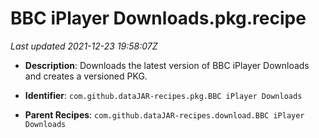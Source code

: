 # BBC iPlayer Downloads.pkg.recipe

_Last updated 2021-12-23 19:58:07Z_

- **Description**: Downloads the latest version of BBC iPlayer Downloads and creates a versioned PKG.

- **Identifier**: `com.github.dataJAR-recipes.pkg.BBC iPlayer Downloads`

- **Parent Recipes**: `com.github.dataJAR-recipes.download.BBC iPlayer Downloads`